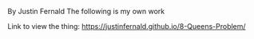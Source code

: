 By Justin Fernald
The following is my own work

Link to view the thing: https://justinfernald.github.io/8-Queens-Problem/
